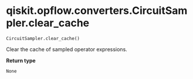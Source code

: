 # qiskit.opflow\.converters.CircuitSampler.clear\_cache

`CircuitSampler.clear_cache()`

Clear the cache of sampled operator expressions.

**Return type**

`None`
